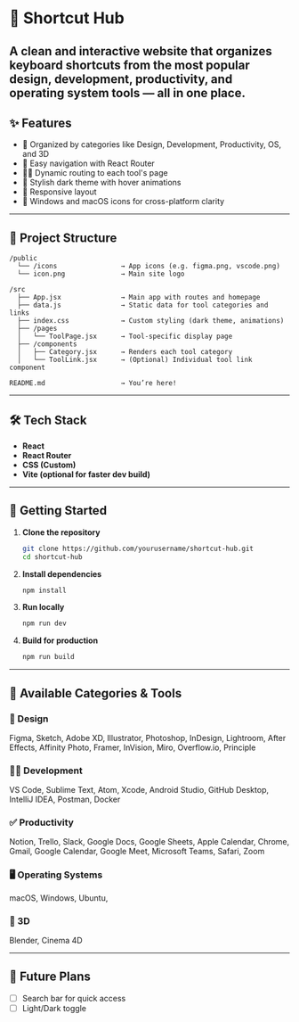 # 🔗 Shortcut Hub

A clean and interactive website that organizes keyboard shortcuts from the most popular design, development, productivity, and operating system tools — all in one place.
---

## ✨ Features

- 🎯 Organized by categories like Design, Development, Productivity, OS, and 3D
- 🧭 Easy navigation with React Router
- 🧑‍💻 Dynamic routing to each tool's page
- 🎨 Stylish dark theme with hover animations
- 📱 Responsive layout
- 🍎 Windows and macOS icons for cross-platform clarity

---

## 🧱 Project Structure

```
/public
  └── /icons                → App icons (e.g. figma.png, vscode.png)
  └── icon.png              → Main site logo

/src
  ├── App.jsx               → Main app with routes and homepage
  ├── data.js               → Static data for tool categories and links
  ├── index.css             → Custom styling (dark theme, animations)
  ├── /pages
  │   └── ToolPage.jsx      → Tool-specific display page
  ├── /components
  │   ├── Category.jsx      → Renders each tool category
  │   └── ToolLink.jsx      → (Optional) Individual tool link component

README.md                   → You’re here!
```

---

## 🛠 Tech Stack

- **React**
- **React Router**
- **CSS (Custom)**
- **Vite (optional for faster dev build)**

---

## 🚀 Getting Started

1. **Clone the repository**
   ```bash
   git clone https://github.com/yourusername/shortcut-hub.git
   cd shortcut-hub
   ```

2. **Install dependencies**
   ```bash
   npm install
   ```

3. **Run locally**
   ```bash
   npm run dev
   ```

4. **Build for production**
   ```bash
   npm run build
   ```

---

## 📌 Available Categories & Tools

### 🎨 Design
Figma, Sketch, Adobe XD, Illustrator, Photoshop, InDesign, Lightroom, After Effects, Affinity Photo, Framer, InVision, Miro, Overflow.io, Principle

### 🧑‍💻 Development
VS Code, Sublime Text, Atom, Xcode, Android Studio, GitHub Desktop, IntelliJ IDEA, Postman, Docker

### ✅ Productivity
Notion, Trello, Slack, Google Docs, Google Sheets, Apple Calendar, Chrome, Gmail, Google Calendar, Google Meet, Microsoft Teams, Safari, Zoom

### 🖥️ Operating Systems
macOS, Windows, Ubuntu,

### 🧊 3D
Blender, Cinema 4D

---

## 📍 Future Plans
- [ ] Search bar for quick access
- [ ] Light/Dark toggle
